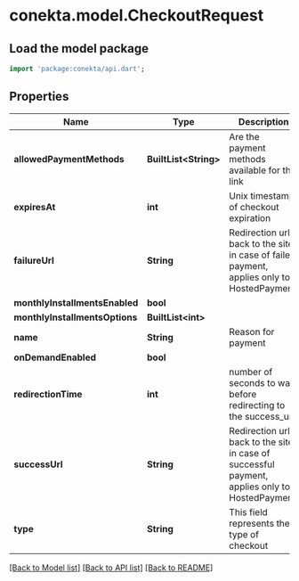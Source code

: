 # conekta.model.CheckoutRequest

## Load the model package
```dart
import 'package:conekta/api.dart';
```

## Properties
Name | Type | Description | Notes
------------ | ------------- | ------------- | -------------
**allowedPaymentMethods** | **BuiltList&lt;String&gt;** | Are the payment methods available for this link | 
**expiresAt** | **int** | Unix timestamp of checkout expiration | [optional] 
**failureUrl** | **String** | Redirection url back to the site in case of failed payment, applies only to HostedPayment. | [optional] 
**monthlyInstallmentsEnabled** | **bool** |  | [optional] 
**monthlyInstallmentsOptions** | **BuiltList&lt;int&gt;** |  | [optional] 
**name** | **String** | Reason for payment | [optional] 
**onDemandEnabled** | **bool** |  | [optional] 
**redirectionTime** | **int** | number of seconds to wait before redirecting to the success_url | [optional] 
**successUrl** | **String** | Redirection url back to the site in case of successful payment, applies only to HostedPayment | [optional] 
**type** | **String** | This field represents the type of checkout | [optional] 

[[Back to Model list]](../README.md#documentation-for-models) [[Back to API list]](../README.md#documentation-for-api-endpoints) [[Back to README]](../README.md)


